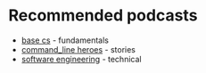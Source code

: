 # Recommended podcasts

- [base cs](https://www.codenewbie.org/basecs) - fundamentals
- [command_line heroes](https://www.redhat.com/en/command-line-heroes) - stories
- [software engineering](https://softwareengineeringdaily.com/) - technical
